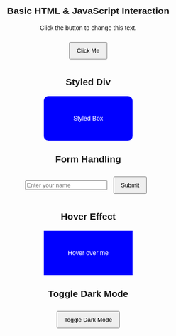<!DOCTYPE html>
<html lang="en">
<head>
    <meta charset="UTF-8">
    <meta name="viewport" content="width=device-width, initial-scale=1.0">
    <title>Interactive Web Page</title>
    <style>
        body {
            font-family: Arial, sans-serif;
            text-align: center;
            margin: 20px;
            transition: background 0.3s, color 0.3s;
        }
        button {
            padding: 10px 15px;
            margin: 10px;
            cursor: pointer;
        }
        .styled-div {
            width: 200px;
            height: 100px;
            background-color: blue;
            color: white;
            display: flex;
            align-items: center;
            justify-content: center;
            border-radius: 10px;
            margin: 20px auto;
        }
        #box {
            width: 200px;
            height: 100px;
            background-color: blue;
            color: white;
            display: flex;
            align-items: center;
            justify-content: center;
            margin: 20px auto;
            transition: background 0.3s;
        }
        .dark-mode {
            background-color: black;
            color: white;
        }
    </style>
</head>
<body>
    <h2>Basic HTML & JavaScript Interaction</h2>
    <p id="message">Click the button to change this text.</p>
    <button onclick="changeText()">Click Me</button>
    <h2>Styled Div</h2>
    <div class="styled-div">Styled Box</div>
    <h2>Form Handling</h2>
    <form id="nameForm">
        <input type="text" id="nameInput" placeholder="Enter your name" required>
        <button type="submit">Submit</button>
    </form>
    <h2>Hover Effect</h2>
    <div id="box">Hover over me</div>
    <h2>Toggle Dark Mode</h2>
    <button onclick="toggleDarkMode()">Toggle Dark Mode</button>
    <script>
        function changeText() {
            document.getElementById("message").innerText = "Hello, JavaScript!";
        }
        document.getElementById("nameForm").addEventListener("submit", function(event) {
            event.preventDefault();
            let userName = document.getElementById("nameInput").value;
            alert("Hello, " + userName + "!");
        });
        let box = document.getElementById("box");
        box.addEventListener("mouseover", function() {
            box.style.backgroundColor = "red";
        });
        box.addEventListener("mouseout", function() {
            box.style.backgroundColor = "blue";
        });
        function toggleDarkMode() {
            document.body.classList.toggle("dark-mode");
        }
    </script>

</body>
</html>
